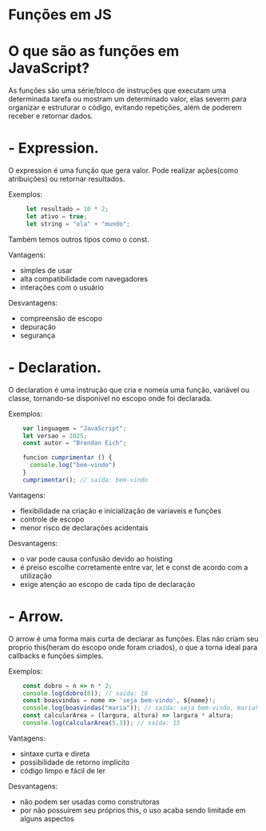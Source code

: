 # Funções em JS

# O que são as funções em JavaScript?

As funções são uma série/bloco de instruções que executam uma determinada tarefa ou mostram um determinado valor, elas severm para organizar e estruturar o código, evitando repetições, além de poderem receber e retornar dados.

# - Expression.

O expression é uma função que gera valor. Pode realizar ações(como atribuições) ou retornar resultados.

Exemplos:

```js
     let resultado = 10 * 2;
     let ativo = true;
     let string = "ola" + "mundo";
```
Também temos outros tipos como o const.

Vantagens: 

- simples de usar
- alta compatibilidade com navegadores
- interações com o usuário

Desvantagens:

- compreensão de escopo
- depuração
- segurança

# - Declaration.

O declaration é uma instrução que cria e nomeia uma função, variável ou classe, tornando-se disponível no escopo onde foi declarada.

Exemplos:

```js
    var linguagem = "JavaScript";
    let versao = 2025;
    const autor = "Brendan Eich";

    funcion cumprimentar () {
      console.log("bem-vindo")
    }
    cumprimentar(); // saída: bem-vindo
```
Vantagens:

- flexibilidade na criação e inicialização de variaveis e funções
- controle de escopo
- menor risco de declarações acidentais

Desvantagens:

- o var pode causa confusão devido ao hoisting
- é preiso escolhe corretamente entre var, let e const de acordo com a utilização
- exige atenção ao escopo de cada tipo de declaração

# - Arrow.

O arrow é uma forma mais curta de declarar as funções. Elas não criam seu proprio this(heram do escopo onde foram criados), o que a torna ideal para callbacks e funções simples.

Exemplos:
```js
    const dobro = n => n * 2;
    console.log(dobro(8)); // saída: 16
    const boasvindas = nome => 'seja bem-vindo', ${nome}!;
    console.log(boasvindas("maria")); // saída: seja bem-vindo, maria!
    const calcularArea = (largura, altura) => largura * altura;
    console.log(calcularArea(5,3)); // saída: 15
```
Vantagens:

- sintaxe curta e direta
- possibilidade de retorno implícito
- código limpo e fácil de ler

Desvantagens:

- não podem ser usadas como construtoras
- por não possuirem seu próprios this, o uso acaba sendo limitade em alguns aspectos
